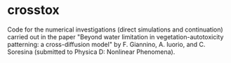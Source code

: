 # crosstox
Code for the numerical investigations (direct simulations and continuation) carried out in the paper "Beyond water limitation in vegetation-autotoxicity patterning: a cross-diffusion model" by F. Giannino, A. Iuorio, and C. Soresina (submitted to Physica D: Nonlinear Phenomena).
